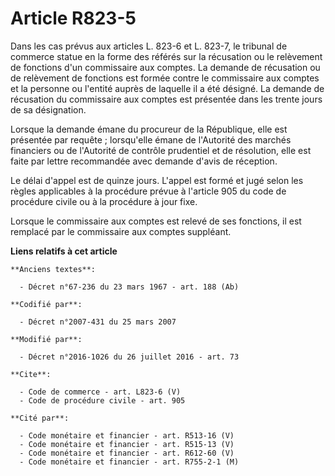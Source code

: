 # Article R823-5

Dans les cas prévus aux articles L. 823-6 et L. 823-7, le tribunal de commerce statue en la forme des référés sur la
récusation ou le relèvement de fonctions d'un commissaire aux comptes. La demande de récusation ou de relèvement de fonctions
est formée contre le commissaire aux comptes et la personne ou l'entité auprès de laquelle il a été désigné. La demande de
récusation du commissaire aux comptes est présentée dans les trente jours de sa désignation. 

Lorsque la demande émane du procureur de la République, elle est présentée par requête ; lorsqu'elle émane de l'Autorité des
marchés financiers ou de l'Autorité de contrôle prudentiel et de résolution, elle est faite par lettre recommandée avec
demande d'avis de réception. 

Le délai d'appel est de quinze jours. L'appel est formé et jugé selon les règles applicables à la procédure prévue à
l'article 905 du code de procédure civile ou à la procédure à jour fixe. 

Lorsque le commissaire aux comptes est relevé de ses fonctions, il est remplacé par le commissaire aux comptes suppléant.

**Liens relatifs à cet article**

	**Anciens textes**:

	  - Décret n°67-236 du 23 mars 1967 - art. 188 (Ab)

	**Codifié par**:

	  - Décret n°2007-431 du 25 mars 2007

	**Modifié par**:

	  - Décret n°2016-1026 du 26 juillet 2016 - art. 73

	**Cite**:

	  - Code de commerce - art. L823-6 (V)
	  - Code de procédure civile - art. 905

	**Cité par**:

	  - Code monétaire et financier - art. R513-16 (V)
	  - Code monétaire et financier - art. R515-13 (V)
	  - Code monétaire et financier - art. R612-60 (V)
	  - Code monétaire et financier - art. R755-2-1 (M)
